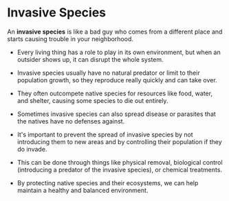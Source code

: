 # Invasive Species

An **invasive species** is like a bad guy who comes from a different place and starts causing trouble in your neighborhood. 

* Every living thing has a role to play in its own environment, but when an outsider shows up, it can disrupt the whole system. 

* Invasive species usually have no natural predator or limit to their population growth, so they reproduce really quickly and can take over. 

* They often outcompete native species for resources like food, water, and shelter, causing some species to die out entirely. 

* Sometimes invasive species can also spread disease or parasites that the natives have no defenses against. 

* It's important to prevent the spread of invasive species by not introducing them to new areas and by controlling their population if they do invade. 

* This can be done through things like physical removal, biological control (introducing a predator of the invasive species), or chemical treatments. 

* By protecting native species and their ecosystems, we can help maintain a healthy and balanced environment.
